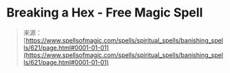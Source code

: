 <!--yml
category: 未分类
date: 2024-06-12 18:33:24
-->

# Breaking a Hex - Free Magic Spell

> 来源：[https://www.spellsofmagic.com/spells/spiritual_spells/banishing_spells/621/page.html#0001-01-01](https://www.spellsofmagic.com/spells/spiritual_spells/banishing_spells/621/page.html#0001-01-01)